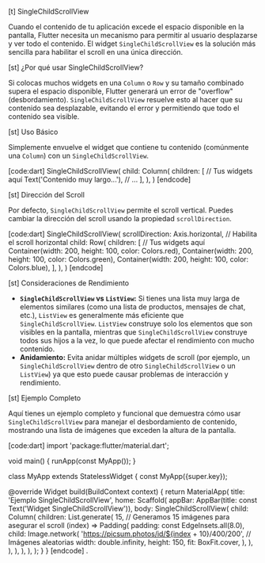 [t] SingleChildScrollView

Cuando el contenido de tu aplicación excede el espacio disponible en la pantalla, Flutter necesita un mecanismo para permitir al usuario desplazarse y ver todo el contenido. El widget `SingleChildScrollView` es la solución más sencilla para habilitar el scroll en una única dirección.

[st] ¿Por qué usar SingleChildScrollView?

Si colocas muchos widgets en una `Column` o `Row` y su tamaño combinado supera el espacio disponible, Flutter generará un error de "overflow" (desbordamiento). `SingleChildScrollView` resuelve esto al hacer que su contenido sea desplazable, evitando el error y permitiendo que todo el contenido sea visible.

[st] Uso Básico

Simplemente envuelve el widget que contiene tu contenido (comúnmente una `Column`) con un `SingleChildScrollView`.

[code:dart]
SingleChildScrollView(
  child: Column(
    children: [
      // Tus widgets aquí
      Text('Contenido muy largo...'),
      // ...
    ],
  ),
)
[endcode]

[st] Dirección del Scroll

Por defecto, `SingleChildScrollView` permite el scroll vertical. Puedes cambiar la dirección del scroll usando la propiedad `scrollDirection`.

[code:dart]
SingleChildScrollView(
  scrollDirection: Axis.horizontal, // Habilita el scroll horizontal
  child: Row(
    children: [
      // Tus widgets aquí
      Container(width: 200, height: 100, color: Colors.red),
      Container(width: 200, height: 100, color: Colors.green),
      Container(width: 200, height: 100, color: Colors.blue),
    ],
  ),
)
[endcode]

[st] Consideraciones de Rendimiento

*   **`SingleChildScrollView` vs `ListView`:** Si tienes una lista muy larga de elementos similares (como una lista de productos, mensajes de chat, etc.), `ListView` es generalmente más eficiente que `SingleChildScrollView`. `ListView` construye solo los elementos que son visibles en la pantalla, mientras que `SingleChildScrollView` construye todos sus hijos a la vez, lo que puede afectar el rendimiento con mucho contenido.
*   **Anidamiento:** Evita anidar múltiples widgets de scroll (por ejemplo, un `SingleChildScrollView` dentro de otro `SingleChildScrollView` o un `ListView`) ya que esto puede causar problemas de interacción y rendimiento.

[st] Ejemplo Completo

Aquí tienes un ejemplo completo y funcional que demuestra cómo usar `SingleChildScrollView` para manejar el desbordamiento de contenido, mostrando una lista de imágenes que exceden la altura de la pantalla.

[code:dart]
import 'package:flutter/material.dart';

void main() {
  runApp(const MyApp());
}

class MyApp extends StatelessWidget {
  const MyApp({super.key});

  @override
  Widget build(BuildContext context) {
    return MaterialApp(
      title: 'Ejemplo SingleChildScrollView',
      home: Scaffold(
        appBar: AppBar(title: const Text('Widget SingleChildScrollView')),
        body: SingleChildScrollView(
          child: Column(
            children: List.generate(
              15, // Generamos 15 imágenes para asegurar el scroll
              (index) => Padding(
                padding: const EdgeInsets.all(8.0),
                child: Image.network(
                  'https://picsum.photos/id/${index + 10}/400/200', // Imágenes aleatorias
                  width: double.infinity,
                  height: 150,
                  fit: BoxFit.cover,
                ),
              ),
            ),
          ),
        ),
      ),
    );
  }
}
[endcode]
.